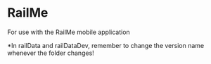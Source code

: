 RailMe
======

For use with the RailMe mobile application


*In railData and railDataDev, remember to change the version name whenever the folder changes!
